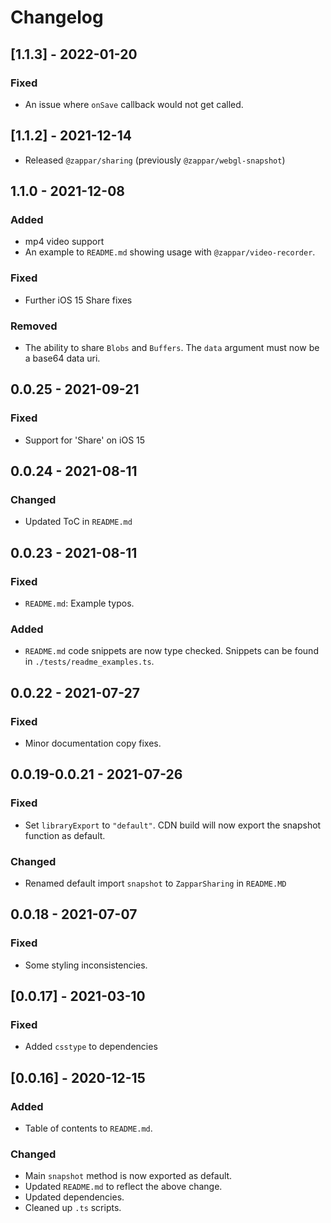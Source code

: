 # Changelog

## [1.1.3] - 2022-01-20

### Fixed

- An issue where `onSave` callback would not get called.

## [1.1.2] - 2021-12-14

- Released `@zappar/sharing` (previously `@zappar/webgl-snapshot`)

## 1.1.0 - 2021-12-08

### Added

- mp4 video support
- An example to `README.md` showing usage with `@zappar/video-recorder`.

### Fixed

- Further iOS 15 Share fixes

### Removed

- The ability to share `Blobs` and `Buffers`. The `data` argument must now be a base64 data uri.

## 0.0.25 - 2021-09-21

### Fixed

- Support for 'Share' on iOS 15

## 0.0.24 - 2021-08-11

### Changed

- Updated ToC in `README.md`

## 0.0.23 - 2021-08-11

### Fixed

- `README.md`: Example typos.

### Added

- `README.md` code snippets are now type checked. Snippets can be found in `./tests/readme_examples.ts`.

## 0.0.22 - 2021-07-27

### Fixed

- Minor documentation copy fixes.

## 0.0.19-0.0.21 - 2021-07-26

### Fixed

- Set `libraryExport` to `"default"`. CDN build will now export the snapshot function as default.

### Changed

- Renamed default import `snapshot` to `ZapparSharing` in `README.MD`

## 0.0.18 - 2021-07-07

### Fixed

- Some styling inconsistencies.

## [0.0.17] - 2021-03-10

### Fixed

- Added `csstype` to dependencies

## [0.0.16] - 2020-12-15

### Added

- Table of contents to `README.md`.

### Changed

- Main `snapshot` method is now exported as default.
- Updated `README.md` to reflect the above change.
- Updated dependencies.
- Cleaned up `.ts` scripts.

